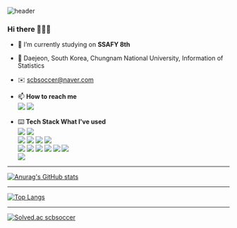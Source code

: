 ![header](https://capsule-render.vercel.app/api?type=rect&color=gradient&text=About%20Me&fontAlign=30&fontSize=25&textBg=true&animation=fadeIn&desc=I'm%20SeongChan&descAlign=60&descAlignY=50&descSize=30)

### Hi there 👋👋👋

- 🔭 I’m currently studying on **SSAFY 8th**
- 🌱 Daejeon, South Korea, Chungnam National University, Information of Statistics
- ✉️ scbsoccer@naver.com
- 📫 **How to reach me**<br/>
  <a href="https://github.com/baefrica/"><img src="https://img.shields.io/badge/GitHub-181717?style=plastic-square&logo=GitHub&logoColor=white"/></a>
  <a href="https://www.instagram.com/baefrica"><img src="https://img.shields.io/badge/Instagram-E4405F?style=plastic-square&logo=Instagram&logoColor=white"/></a>
  
- ⌨️ **Tech Stack What I've used**<br/>
  <img src="https://img.shields.io/badge/Git-F05032?style=plastic-square&logo=Git&logoColor=white"/>
  <img src="https://img.shields.io/badge/Jira-0052CC?style=plastic-square&logo=Jira&logoColor=white"/>
  <br>
  <img src="https://img.shields.io/badge/Java-007396?style=plastic-square&logo=OpenJDK&logoColor=white"/>
  <img src="https://img.shields.io/badge/Spring-6DB33F?style=plastic-square&logo=Spring&logoColor=white"/>
  <img src="https://img.shields.io/badge/Spring Boot-6DB33F?style=plastic-square&logo=Spring Boot&logoColor=white"/>
  <img src="https://img.shields.io/badge/Node.js-339933?style=plastic-square&logo=Node.js&logoColor=white"/>
  <br>
  <img src="https://img.shields.io/badge/HTML-E34F26?style=plastic-square&logo=HTML5&logoColor=white"/>
  <img src="https://img.shields.io/badge/CSS-1572B6?style=plastic-square&logo=CSS3&logoColor=white"/>
  <img src="https://img.shields.io/badge/JavaScript-F7DF1E?style=plastic-square&logo=JSS&logoColor=white"/>
  <img src="https://img.shields.io/badge/React-61DAFB?style=plastic-square&logo=React&logoColor=white"/>
  <img src="https://img.shields.io/badge/Vue.js-4FC08D?style=plastic-square&logo=Vue.js&logoColor=white"/>
  <img src="https://img.shields.io/badge/Figma-F24E1E?style=plastic-square&logo=Figma&logoColor=white"/>
  <br>
  <img src="https://img.shields.io/badge/MySQL-4479A1?style=plastic-square&logo=MySQL&logoColor=white"/>
<hr>

[![Anurag's GitHub stats](https://github-readme-stats.vercel.app/api?username=baefrica)](https://github.com/baefrica/github-readme-stats)
<hr>

[![Top Langs](https://github-readme-stats.vercel.app/api/top-langs/?username=baefrica&layout=compact&theme=synthwave)](https://github.com/baefrica/github-readme-stats)
<hr>

[![Solved.ac scbsoccer](http://mazassumnida.wtf/api/v2/generate_badge?boj=scbsoccer)](https://solved.ac/scbsoccer)

